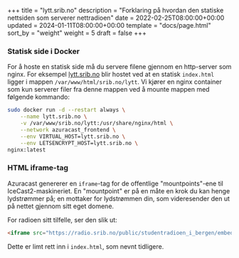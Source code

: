 +++
title = "lytt.srib.no"
description = "Forklaring på hvordan den statiske nettsiden som serverer nettradioen"
date = 2022-02-25T08:00:00+00:00
updated = 2024-01-11T08:00:00+00:00
template = "docs/page.html"
sort_by = "weight"
weight = 5
draft = false
+++

### Statisk side i Docker

For å hoste en statisk side må du servere filene gjennom en http-server som nginx. For eksempel [lytt.srib.no](https://lytt.srib.no) blir hostet ved at en statisk `index.html` ligger i mappen `/var/www/html/srib.no/lytt`. Vi kjører en nginx container som kun serverer filer fra denne mappen ved å mounte mappen med følgende kommando:

```sh
sudo docker run -d --restart always \
    --name lytt.srib.no \
    -v /var/www/srib.no/lytt:/usr/share/nginx/html \
    --network azuracast_frontend \
    --env VIRTUAL_HOST=lytt.srib.no \
    --env LETSENCRYPT_HOST=lytt.srib.no \
nginx:latest
```

### HTML iframe-tag

Azuracast genererer en `iframe`-tag for de offentlige "mountpoints"-ene til IceCast2-maskineriet. En "mountpoint" er på en måte en krok du kan henge lydstrømmer på; en mottaker for lydstrømmen din, som videresender den ut på nettet gjennom sitt eget domene. 

For radioen sitt tilfelle, ser den slik ut:

```html
<iframe src="https://radio.srib.no/public/studentradioen_i_bergen/embed?theme=light" frameborder="0" allowtransparency="true" style="width: 100%; min-height: 150px; border: 0;"></iframe>
```

Dette er limt rett inn i `index.html`, som nevnt tidligere.